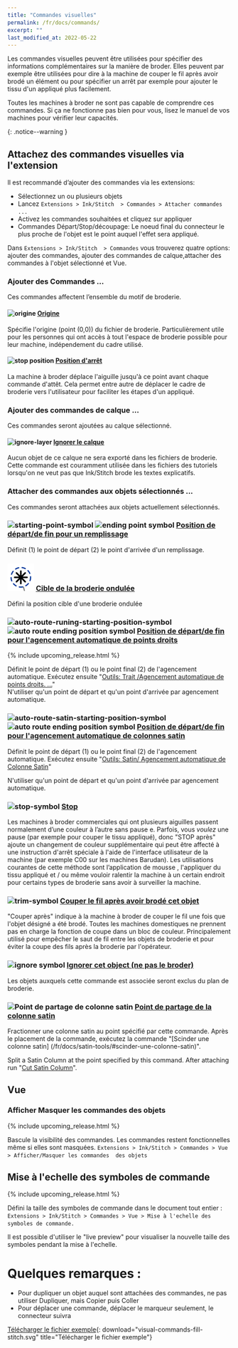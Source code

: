 ```yaml
---
title: "Commandes visuelles"
permalink: /fr/docs/commands/
excerpt: ""
last_modified_at: 2022-05-22
---
```

Les commandes visuelles peuvent être utilisées pour spécifier des informations complémentaires sur la manière de broder. Elles peuvent par exemple être utilisées pour dire à la machine de couper le fil après avoir brodé un élément ou pour spécifier un arrêt par exemple pour ajouter le tissu d'un appliqué plus facilement.

Toutes les machines à broder ne sont pas capable de comprendre ces commandes. Si ça ne fonctionne pas bien pour vous, lisez le manuel de vos machines pour vérifier leur capacités.

{: .notice--warning }

## Attachez des commandes visuelles via l'extension

Il est recommandé d’ajouter des commandes via les extensions:

* Sélectionnez un ou plusieurs objets
* Lancez `Extensions > Ink/Stitch  > Commandes > Attacher commandes ...`
* Activez les commandes souhaitées et cliquez sur appliquer
* Commandes Départ/Stop/découpage: Le noeud final du connecteur le plus proche de l'objet est le point auquel l'effet sera appliqué.

Dans `Extensions > Ink/Stitch  > Commandes` vous trouverez quatre options: ajouter des commandes, ajouter des commandes de calque,attacher des commandes à l'objet sélectionné et Vue.

### Ajouter des Commandes ...

Ces commandes affectent l’ensemble du motif de broderie.

#### ![origine](/assets/images/docs/visual-commands-origin.jpg) [Origine](#-origine)

Spécifie l'origine (point (0,0)) du fichier de broderie. Particulièrement utile pour les personnes qui ont accès à tout l'espace de broderie possible pour leur machine, indépendement du cadre utilisé.

#### ![stop position](/assets/images/docs/visual-commands-stop-position.jpg) [Position d'arrêt](#-stop-position)

La machine à broder déplace l'aiguille jusqu'à ce point avant chaque commande d'attêt. Cela permet entre autre de déplacer le cadre de broderie vers l'utilisateur pour faciliter les étapes d'un appliqué.

### Ajouter des commandes de calque ...

Ces commandes seront ajoutées au calque sélectionné.

#### ![ignore-layer](/assets/images/docs/visual-commands-ignore-layer.jpg) [Ignorer le calque](#-ignore-layer)

Aucun objet de ce calque ne sera exporté dans les fichiers de broderie. Cette commande est couramment utilisée dans les fichiers des tutoriels lorsqu'on ne veut pas que Ink/Stitch brode les textes explicatifs.



### Attacher des commandes aux objets sélectionnés ...

Ces commandes seront attachées aux objets actuellement sélectionnés.


### ![starting-point-symbol](/assets/images/docs/visual-commands-start.jpg) ![ending point symbol](/assets/images/docs/visual-commands-end.jpg)   [Position de départ/de fin pour un remplissage](#-starting-point-symbol)

Définit  (1) le point de départ  (2) le point d'arrivée d'un remplissage.

### ![ripple-stitch-target-symbol](/assets/images/docs/visual-commands-ripple-target.png) [Cible de la broderie ondulée](ripple-stitch-target-symbol)

Défini la position cible d'une broderie ondulée

###  ![auto-route-runing-starting-position-symbol](/assets/images/docs/visual-commands-auto-route-satin-stitch-start.jpg) ![auto route  ending position symbol](/assets/images/docs/visual-commands-auto-route-satin-stitch-end.jpg)  [Position de départ/de fin pour l'agencement automatique de points droits](#auto-route-runing-starting-position-symbol)
{% include upcoming_release.html %}

Définit le point de départ (1) ou le point final (2) de l'agencement automatique. Exécutez ensuite "[Outils: Trait /Agencement automatique de points droits. ...](/fr/docs/strole-tools)"  
N'utiliser qu'un point de départ et qu'un point d'arrivée par agencement automatique.

###  ![auto-route-satin-starting-position-symbol](/assets/images/docs/visual-commands-auto-route-satin-stitch-start.jpg) ![auto route  ending position symbol](/assets/images/docs/visual-commands-auto-route-satin-stitch-end.jpg)  [Position de départ/de fin pour l'agencement automatique  de colonnes satin](#auto-route-satin-starting-position-symbol)

Définit le point de départ (1) ou le point final (2) de l'agencement automatique. Exécutez ensuite "[Outils: Satin/ Agencement automatique de Colonne Satin](/fr/docs/satin-tools/#auto-route-satin-columns)" 

N'utiliser qu'un point de départ et qu'un point d'arrivée par agencement automatique.


### ![stop-symbol](/assets/images/docs/visual-commands-stop.jpg) [Stop](#stop-symbol)

Les machines à broder commerciales qui ont plusieurs aiguilles passent normalement d’une couleur à l’autre sans pause e. Parfois, vous *voulez* une pause (par exemple pour couper le tissu appliqué), donc "STOP après" ajoute un changement de couleur supplémentaire qui peut être affecté à une instruction d'arrêt spéciale à l'aide de l'interface utilisateur de la machine (par exemple C00 sur les machines Barudan). Les utilisations courantes de cette méthode sont l’application de mousse , l'appliquer du tissu appliqué et / ou même vouloir ralentir la machine à un certain endroit pour certains types de broderie sans avoir à surveiller la machine.


### ![trim-symbol](/assets/images/docs/visual-commands-trim.jpg) [Couper le fil après avoir brodé cet objet](#trim-symbol)

"Couper après" indique à la machine à broder de couper le fil une fois que l'objet désigné a été brodé. Toutes les machines domestiques ne prennent pas en charge la fonction de coupe dans un bloc de couleur. Principalement utilisé pour empêcher le saut de fil entre les objets de broderie et pour éviter la coupe des fils après la broderie par l'opérateur.


### ![ignore symbol](/assets/images/docs/visual-commands-ignore.jpg) [Ignorer cet object (ne pas le broder)](#ignore-symbol)

Les objets auxquels cette commande est associée seront exclus du plan de broderie.


### ![Point de partage de colonne satin](/assets/images/docs/visual-commands-satin-cut-point.jpg) [Point de partage de la colonne satin](#-point-de-partage-de-colonne-satin)

Fractionner une colonne satin au point spécifié par cette commande. Après le placement de la commande, exécutez la commande "[Scinder une colonne satin] (/fr/docs/satin-tools/#scinder-une-colonne-satin)".



Split a Satin Column at the point specified by this command. After attaching run "[Cut Satin Column](/docs/satin-tools/#cut-satin-column)".

## Vue

### Afficher Masquer les commandes des objets 
{% include upcoming_release.html %}

Bascule la visibilité des commandes. Les commandes restent fonctionnelles même si elles sont masquées.
`Extensions > Ink/Stitch > Commandes > Vue > Afficher/Masquer les commandes  des objets`

## Mise à l'echelle des symboles de commande
{% include upcoming_release.html %}

Défini la taille des symboles de commande dans le document tout entier : `Extensions > Ink/Stitch > Commandes > Vue > Mise à l'echelle des symboles de commande.`

Il est possible d'utiliser le "live preview" pour visualiser la nouvelle  taille des symboles pendant la mise à l'echelle.

# Quelques remarques :
- Pour dupliquer un objet auquel sont attachées des commandes, ne pas utiliser Dupliquer, mais Copier puis Coller
- Pour déplacer une commande, déplacer le marqueur seulement, le connecteur suivra


[Télécharger le fichier exemple](/assets/images/docs/visual-commands-fill-stitch.svg){: download="visual-commands-fill-stitch.svg" title="Télécharger le fichier exemple"}



